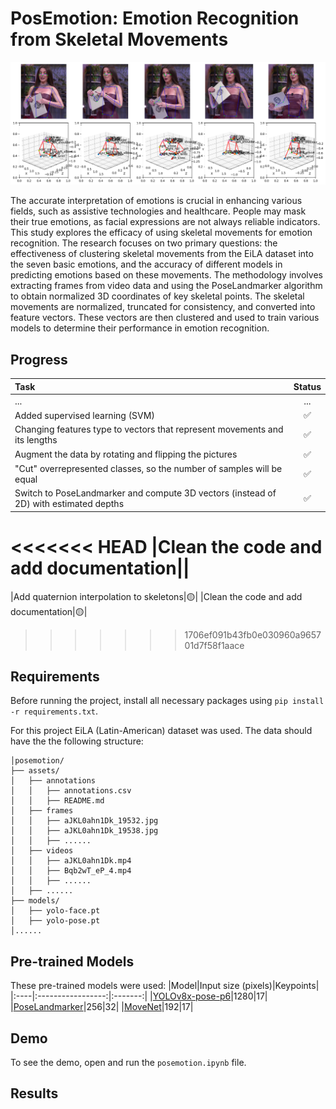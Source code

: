 # PosEmotion: Emotion Recognition from Skeletal Movements

![](https://github.com/denskrlv/PosEmotion/blob/main/media/logo.png)

The accurate interpretation of emotions is crucial in enhancing various fields, such as assistive technologies and healthcare. People may mask their true emotions, as facial expressions are not always reliable indicators. This study explores the efficacy of using skeletal movements for emotion recognition. The research focuses on two primary questions: the effectiveness of clustering skeletal movements from the EiLA dataset into the seven basic emotions, and the accuracy of different models in predicting emotions based on these movements. The methodology involves extracting frames from video data and using the PoseLandmarker algorithm to obtain normalized 3D coordinates of key skeletal points. The skeletal movements are normalized, truncated for consistency, and converted into feature vectors. These vectors are then clustered and used to train various models to determine their performance in emotion recognition.

## Progress
|Task|Status|
|:---|:----:|
|...|...|
|Added supervised learning (SVM)|✅|
|Changing features type to vectors that represent movements and its lengths|✅|
|Augment the data by rotating and flipping the pictures|✅|
|"Cut" overrepresented classes, so the number of samples will be equal|✅|
|Switch to PoseLandmarker and compute 3D vectors (instead of 2D) with estimated depths|✅|
<<<<<<< HEAD
|Clean the code and add documentation||
=======
|Add quaternion interpolation to skeletons|🟡|
|Clean the code and add documentation|🟡|
>>>>>>> 1706ef091b43fb0e030960a965701d7f58f1aace

## Requirements
Before running the project, install all necessary packages using <code>pip install -r requirements.txt</code>.

For this project EiLA (Latin-American) dataset was used. The data should have the the following structure:
```
│posemotion/
├── assets/
│   ├── annotations
│   │   ├── annotations.csv
│   │   ├── README.md
│   ├── frames
│   │   ├── aJKL0ahn1Dk_19532.jpg
│   │   ├── aJKL0ahn1Dk_19538.jpg
│   │   ├── ......
│   ├── videos
│   │   ├── aJKL0ahn1Dk.mp4
│   │   ├── Bqb2wT_eP_4.mp4
│   │   ├── ......
│   ├── ......
├── models/
│   ├── yolo-face.pt
│   ├── yolo-pose.pt
│......
```

## Pre-trained Models
These pre-trained models were used:
|Model|Input size (pixels)|Keypoints|
|:----|:-----------------:|:-------:|
|[YOLOv8x-pose-p6](https://docs.ultralytics.com/tasks/pose/)|1280|17|
|[PoseLandmarker](https://ai.google.dev/edge/api/mediapipe/java/com/google/mediapipe/tasks/vision/poselandmarker/PoseLandmarker)|256|32|
|[MoveNet](https://www.tensorflow.org/hub/tutorials/movenet)|192|17|

## Demo
To see the demo, open and run the <code>posemotion.ipynb</code> file.

## Results

